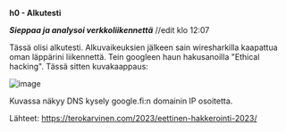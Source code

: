 **h0 - Alkutesti**

***Sieppaa ja analysoi verkkoliikennettä*** //edit klo 12:07


Tässä olisi alkutesti. Alkuvaikeuksien jälkeen sain wiresharkilla kaapattua oman läppärini liikennettä.
Tein googleen haun hakusanoilla "Ethical hacking". Tässä sitten kuvakaappaus:

![image](https://github.com/JanaHalt/Ethical-Hacking-2023/assets/78509164/6cd9395d-0e35-40ab-b1e1-2f14d0476e35)

Kuvassa näkyy DNS kysely google.fi:n domainin IP osoitetta.

Lähteet:
https://terokarvinen.com/2023/eettinen-hakkerointi-2023/ 
